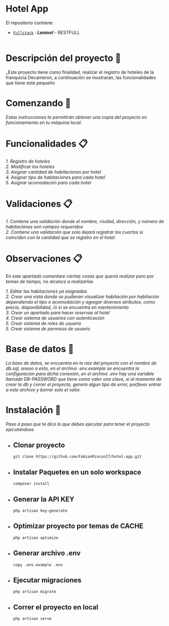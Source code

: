 # Hotel App

El repositorio contiene:

-   [`Fullstack`]() : **_Laravel_** - RESTFULL
    <br/><br/>

# Descripción del proyecto 🚀

\_Este proyecto tiene como finalidad, realizar el registro de hoteles de la franquicia Decameron, a continuación se mostraran, las funcionalidades que tiene este pequeño

# Comenzando 🚀

_Estas instrucciones te permitirán obtener una copia del proyecto en funcionamiento en tu máquina local._

# Funcionalidades 📋

_1. Registro de hoteles_ <br>
_2. Modificar los hoteles_ <br>
_3. Asignar cantidad de habitaciones por hotel_ <br>
_4. Asignar tipo de habitaciones para cada hotel_ <br>
_5. Asignar acomodación para cada hotel_ <br>

# Validaciones 📋

_1. Contiene una validación donde el nombre, ciudad, dirección, y número de habitaciónes son campos requeridos_ <br>
_2. Contiene una validación que solo dejará registrar los cuartos si coinciden con la cantidad que se registro en el hotel_

# Observaciones 📋

_En este apartado comentare ciertas cosas que quería realizar pero por temas de tiempo, no alcance a realizarlas_

_1. Editar las habitaciones ya asignadas_ <br>
_2. Crear una vista donde se pudieran visualizar habitación por habitación dependiendo el tipo o acomodación y agregar diversos atributos, como precio, disponibilidad, /o si se encuentra en mantenimiento_ <br>
_3. Crear un apartado para hacer reservas al hotel <br>_
_4. Crear sistema de usuarios con autenticación_ <br>
_5. Crear sistema de roles de usuario_ <br>
_5. Crear sistema de permisos de usuario_ <br>

# Base de datos 🔩

_La base de datos, se encuentra en la raiz del proyecto con el nombre de db.sql, anexo a esto, en el archivo .env.example se encuentra la configuracion para dicha conexión, en el archivo .env hay una variable llamada DB-PASSWORD que tiene como valor una clave, si al momento de crear la db y correr el proyecto, genera algun tipo de error, porfavor entrar a este archivo y borrar solo el valor._

# Instalación 🔧

_Paso a paso que te dice lo que debes ejecutar para tener el proyecto ejecutandose_

-   ## Clonar proyecto

    ```shell
    git clone https://github.com/FabianRincon27/hotel-app.git
    ```

-   ## Instalar Paquetes en un solo workspace
    ```shell
    composer install
    ```
-   ## Generar la API KEY
    ```shell
    php artisan key:generate
    ```
-   ## Optimizar proyecto por temas de CACHE

    ```shell
    php artisan optimize
    ```

-   ## Generar archivo .env

    ```shell
    copy .env.example .env
    ```

-   ## Ejecutar migraciones

    ```shell
    php artisan migrate
    ```

-   ## Correr el proyecto en local

    ```shell
    php artisan serve
    ```
